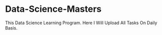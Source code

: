 # Data-Science-Masters
This Data Science Learning Program. Here I Will Upload All Tasks On Daily Basis.
